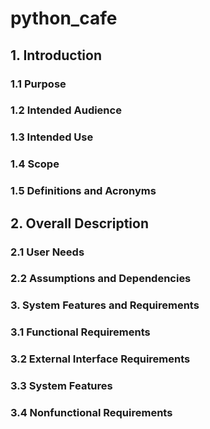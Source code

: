 # python_cafe
## 1. Introduction
### 1.1 Purpose
### 1.2 Intended Audience
### 1.3 Intended Use
### 1.4 Scope
### 1.5 Definitions and Acronyms
## 2. Overall Description
### 2.1 User Needs
### 2.2 Assumptions and Dependencies
### 3. System Features and Requirements
### 3.1 Functional Requirements
### 3.2 External Interface Requirements
### 3.3 System Features
### 3.4 Nonfunctional Requirements
